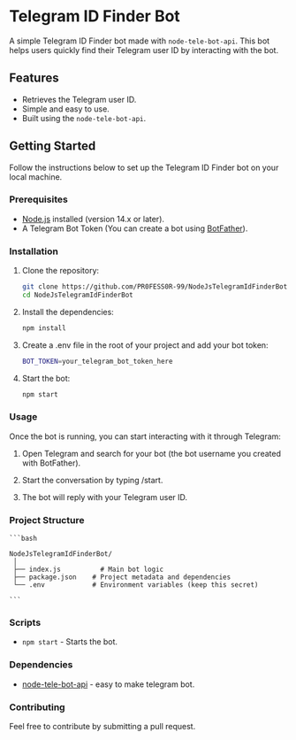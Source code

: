 ﻿# Telegram ID Finder Bot

A simple Telegram ID Finder bot made with `node-tele-bot-api`. This bot helps users quickly find their Telegram user ID by interacting with the bot.

## Features

- Retrieves the Telegram user ID.
- Simple and easy to use.
- Built using the `node-tele-bot-api`.

## Getting Started

Follow the instructions below to set up the Telegram ID Finder bot on your local machine.

### Prerequisites

- [Node.js](https://nodejs.org/) installed (version 14.x or later).
- A Telegram Bot Token (You can create a bot using [BotFather](https://core.telegram.org/bots#botfather)).

### Installation

1. Clone the repository:

   ```bash
   git clone https://github.com/PR0FESS0R-99/NodeJsTelegramIdFinderBot
   cd NodeJsTelegramIdFinderBot
   ```

2. Install the dependencies:

    ```bash
    npm install
    ```

3. Create a .env file in the root of your project and add your bot token:

    ```bash
    BOT_TOKEN=your_telegram_bot_token_here
    ```

4. Start the bot:
    ```bash
    npm start
    ```

### Usage

Once the bot is running, you can start interacting with it through Telegram:

1. Open Telegram and search for your bot (the bot username you created with BotFather).

2. Start the conversation by typing /start.

3. The bot will reply with your Telegram user ID.


### Project Structure

    ```bash
    
    NodeJsTelegramIdFinderBot/
     │
     ├── index.js          # Main bot logic
     ├── package.json    # Project metadata and dependencies
     └── .env            # Environment variables (keep this secret)
    
    ```

### Scripts

- `npm start` - Starts the bot.

### Dependencies

- [node-tele-bot-api](https://github.com/PR0FESS0R-99/node-tele-bot-api) - easy to make telegram bot.

### Contributing

Feel free to contribute by submitting a pull request.

